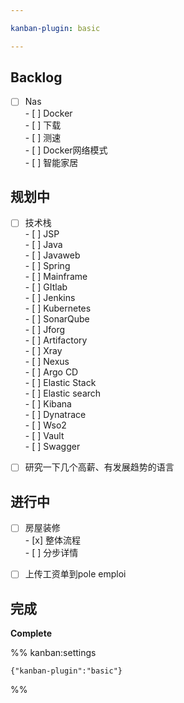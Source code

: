 ```yaml
---

kanban-plugin: basic

---
```


## Backlog

- [ ] Nas<br>- [ ] Docker<br>- [ ] 下载<br>- [ ] 测速<br>- [ ] Docker网络模式<br>- [ ] 智能家居


## 规划中

- [ ] 技术栈<br>- [ ] JSP<br>- [ ] Java<br>- [ ] Javaweb<br>- [ ] Spring<br>- [ ] Mainframe<br>- [ ] GItlab<br>- [ ] Jenkins<br>- [ ] Kubernetes<br>- [ ] SonarQube<br>- [ ] Jforg<br>- [ ] Artifactory<br>- [ ] Xray<br>- [ ] Nexus<br>- [ ] Argo CD<br>- [ ] Elastic Stack<br>- [ ] Elastic search<br>- [ ] Kibana<br>- [ ] Dynatrace<br>- [ ] Wso2<br>- [ ] Vault<br>- [ ] Swagger
- [ ] 研究一下几个高薪、有发展趋势的语言


## 进行中

- [ ] 房屋装修<br>- [x] 整体流程<br>- [ ] 分步详情
- [ ] 上传工资单到pole emploi


## 完成

**Complete**




%% kanban:settings
```
{"kanban-plugin":"basic"}
```
%%